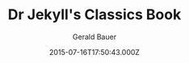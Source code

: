 ---
layout: JamstackTheme
title: Dr Jekyll's Classics Book
github: https://github.com/henrythemes/jekyll-book-theme
demo: https://henrythemes.github.io/jekyll-book-theme/
author: Gerald Bauer
ssg: Jekyll
date: 2015-07-16T17:50:43.000Z
description: >-
  jekyll starter theme for classic books (ex. Strange Case of Dr. Jekyll and Mr.
  Hyde by Robert Louis Stevenson)
stale: true
---